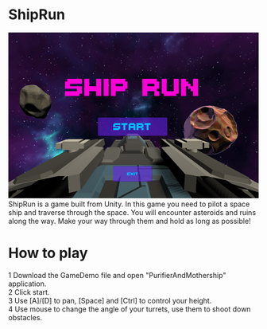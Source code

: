 # ShipRun
![alt text](https://github.com/ChenliangEdward/ShipRun/blob/main/pictures/Cover.PNG?raw=true)
ShipRun is a game built from Unity. In this game you need to pilot a space ship and traverse through the space. You will encounter asteroids and ruins along the way. Make your way through them and hold as long as possible! 

# How to play
1 Download the GameDemo file and open "PurifierAndMothership" application.  
2 Click start.  
3 Use [A]/[D] to pan, [Space] and [Ctrl] to control your height.  
4 Use mouse to change the angle of your turrets, use them to shoot down obstacles.  
